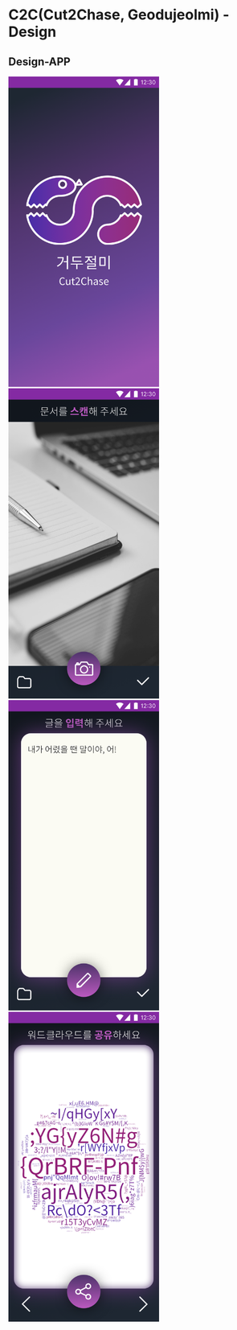 # C2C(Cut2Chase, Geodujeolmi) - Design

## Design-APP

<img alt="screen1" src="./images-APP/screen1.png" width="300px"/><img alt="screen2" src="./images-APP/screen2.png" width="300px"/><img alt="screen3" src="./images-APP/screen3.png" width="300px"/><img alt="screen4" src="./images-APP/screen4.png" width="300px"/>
